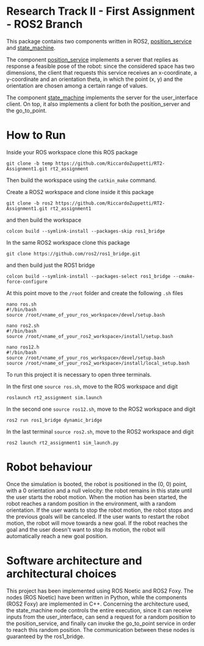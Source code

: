 # Research Track II - First Assignment - ROS2 Branch

This package contains two components written in ROS2, [position_service](https://github.com/RiccardoZuppetti/RT2-Assignment1/blob/ros2/src/position_service.cpp) and [state_machine](https://github.com/RiccardoZuppetti/RT2-Assignment1/blob/ros2/src/state_machine.cpp).

The component [position_service](https://github.com/RiccardoZuppetti/RT2-Assignment1/blob/ros2/src/position_service.cpp) implements a server that replies as response a feasible pose of the robot: since the considered space has two dimensions, the client that requests this service receives an x-coordinate, a y-coordinate and an orientation theta, in which the point (x, y) and the orientation are chosen among a certain range of values.

The component [state_machine](https://github.com/RiccardoZuppetti/RT2-Assignment1/blob/ros2/src/state_machine.cpp) implements the server for the user_interface client. On top, it also implements a client for both the position_server and the go_to_point.

# How to Run

Inside your ROS workspace clone this ROS package

```
git clone -b temp https://github.com/RiccardoZuppetti/RT2-Assignment1.git rt2_assignment
```

Then build the workspace using the `catkin_make` command.

Create a ROS2 workspace and clone inside it this package

```
git clone -b ros2 https://github.com/RiccardoZuppetti/RT2-Assignment1.git rt2_assignment1
```

and then build the workspace

```
colcon build --symlink-install --packages-skip ros1_bridge
```

In the same ROS2 workspace clone this package

```
git clone https://github.com/ros2/ros1_bridge.git
```

and then build just the ROS1 bridge

```
colcon build --symlink-install --packages-select ros1_bridge --cmake-force-configure
```

At this point move to the `/root` folder and create the following `.sh` files

```
nano ros.sh
#!/bin/bash
source /root/<name_of_your_ros_workspace>/devel/setup.bash
```

```
nano ros2.sh
#!/bin/bash
source /root/<name_of_your_ros2_workspace>/install/setup.bash
```

```
nano ros12.h
#!/bin/bash
source /root/<name_of_your_ros_workspace>/devel/setup.bash
source /root/<name_of_your_ros2_workspace>/install/local_setup.bash
```

To run this project it is necessary to open three terminals.

In the first one `source ros.sh`, move to the ROS workspace and digit

```
roslaunch rt2_assignment sim.launch
```

In the second one `source ros12.sh`, move to the ROS2 workspace and digit

```
ros2 run ros1_bridge dynamic_bridge
```

In the last terminal `source ros2.sh`, move to the ROS2 workspace and digit

```
ros2 launch rt2_assignment1 sim_launch.py
```

# Robot behaviour

Once the simulation is booted, the robot is positioned in the (0, 0) point, with a 0 orientation and a null velocity: the robot remains in this state until the user starts the robot motion. When the motion has been started, the robot reaches a random position in the environment, with a random orientation. If the user wants to stop the robot motion, the robot stops and the previous goals will be canceled. If the user wants to restart the robot motion, the robot will move towards a new goal. If the robot reaches the goal and the user doesn't want to stop its motion, the robot will automatically reach a new goal position.

# Software architecture and architectural choices

This project has been implemented using ROS Noetic and ROS2 Foxy. The nodes (ROS Noetic) have been written in Python, while the components (ROS2 Foxy) are implemented in C++. Concerning the architecture used, the state_machine node controls the entire execution, since it can receive inputs from the user_interface, can send a request for a random position to the position_service, and finally can invoke the go_to_point service in order to reach this random position. The communication between these nodes is guaranteed by the ros1_bridge.
